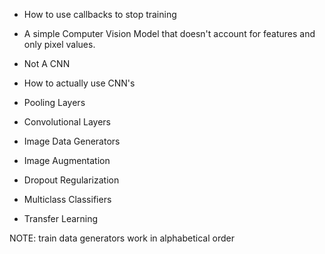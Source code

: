 - How to use callbacks to stop training
- A simple Computer Vision Model that doesn't account for features and only pixel values.
- Not A CNN


- How to actually use CNN's
- Pooling Layers
- Convolutional Layers


- Image Data Generators

- Image Augmentation
- Dropout Regularization

- Multiclass Classifiers
- Transfer Learning

NOTE: train data generators work in alphabetical order
